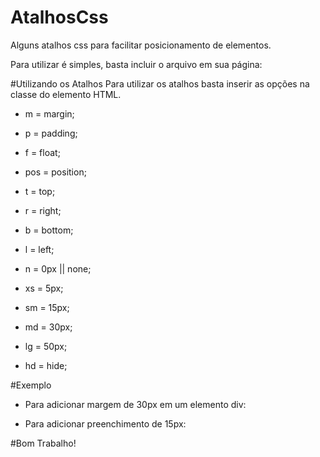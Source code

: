 # AtalhosCss
Alguns atalhos css para facilitar posicionamento de elementos.

Para utilizar é simples, basta incluir o arquivo em sua página:
<link href="lib/css/atalhos.min.css" rel="stylesheet" type="text/css" />

#Utilizando os Atalhos
Para utilizar os atalhos basta inserir as opções na classe do elemento HTML.

- m = margin;
- p = padding;
- f = float;
- pos = position;

- t = top;
- r = right;
- b = bottom;
- l = left;

- n = 0px || none;
- xs = 5px;
- sm = 15px;
- md = 30px;
- lg = 50px;

- hd = hide;

#Exemplo
- Para adicionar margem de 30px em um elemento div:
    <div class="m-md"></div>

- Para adicionar preenchimento de 15px:
    <div class="p-sm"></div>

#Bom Trabalho!